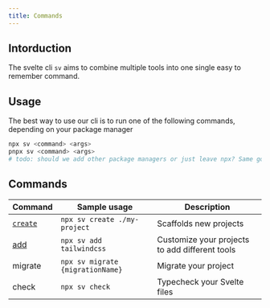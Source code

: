 ```yaml
---
title: Commands
---
```


## Intorduction

The svelte cli `sv` aims to combine multiple tools into one single easy to remember command.

## Usage

The best way to use our cli is to run one of the following commands, depending on your package manager

```bash
npx sv <command> <args>
pnpx sv <command> <args>
# todo: should we add other package managers or just leave npx? Same goes for all other snippets
```

## Commands

| Command            | Sample usage                     | Description                                    |
| ------------------ | -------------------------------- | ---------------------------------------------- |
| [`create`](create) | `npx sv create ./my-project`     | Scaffolds new projects                         |
| [add](add)         | `npx sv add tailwindcss`         | Customize your projects to add different tools |
| migrate            | `npx sv migrate {migrationName}` | Migrate your project                           |
| check              | `npx sv check`                   | Typecheck your Svelte files                     |
